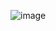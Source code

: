 ![image](https://github.com/Deepak-197/Clock-1/assets/104504771/2b59333c-b1ff-4190-899a-2ac63b884ea7)
